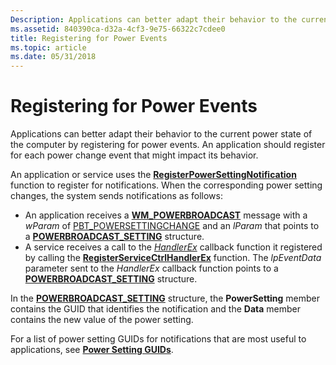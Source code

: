 ```yaml
---
Description: Applications can better adapt their behavior to the current power state of the computer by registering for power events.
ms.assetid: 840390ca-d32a-4cf3-9e75-66322c7cdee0
title: Registering for Power Events
ms.topic: article
ms.date: 05/31/2018
---
```


# Registering for Power Events

Applications can better adapt their behavior to the current power state of the computer by registering for power events. An application should register for each power change event that might impact its behavior.

An application or service uses the [**RegisterPowerSettingNotification**](/windows/desktop/api/WinUser/nf-winuser-registerpowersettingnotification) function to register for notifications. When the corresponding power setting changes, the system sends notifications as follows:

-   An application receives a [**WM\_POWERBROADCAST**](wm-powerbroadcast.md) message with a *wParam* of [PBT\_POWERSETTINGCHANGE](pbt-powersettingchange.md) and an *lParam* that points to a [**POWERBROADCAST\_SETTING**](/windows/desktop/api/WinUser/ns-winuser-powerbroadcast_setting) structure.
-   A service receives a call to the [*HandlerEx*](/windows/desktop/api/winsvc/nc-winsvc-lphandler_function_ex) callback function it registered by calling the [**RegisterServiceCtrlHandlerEx**](/windows/desktop/api/winsvc/nf-winsvc-registerservicectrlhandlerexa) function. The *lpEventData* parameter sent to the *HandlerEx* callback function points to a [**POWERBROADCAST\_SETTING**](/windows/desktop/api/WinUser/ns-winuser-powerbroadcast_setting) structure.

In the [**POWERBROADCAST\_SETTING**](/windows/desktop/api/WinUser/ns-winuser-powerbroadcast_setting) structure, the **PowerSetting** member contains the GUID that identifies the notification and the **Data** member contains the new value of the power setting.

For a list of power setting GUIDs for notifications that are most useful to applications, see [**Power Setting GUIDs**](power-setting-guids.md).

 

 